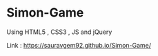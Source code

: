 # Simon-Game
Using HTML5 , CSS3 , JS and jQuery 

Link :  https://sauravgem92.github.io/Simon-Game/
